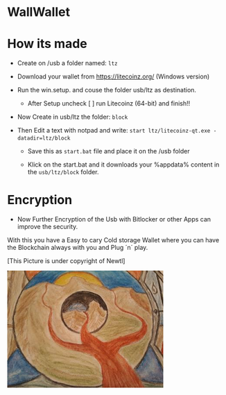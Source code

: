 # WallWallet 

# How its made

- Create on /usb a folder named: ```ltz```

- Download your wallet from https://litecoinz.org/ (Windows version)

- Run the win.setup. and couse the folder usb/ltz as destination.

  - After Setup uncheck [ ] run Litecoinz (64-bit) and finish!!

- Now Create in usb/ltz the folder: ```block```
 
- Then Edit a text with notpad and write: ``` start ltz/litecoinz-qt.exe -datadir=ltz/block ```

  - Save this as ```start.bat``` file and place it on the /usb folder

  - Klick on the start.bat and it downloads your %appdata% content in the ```usb/ltz/block``` folder.


# Encryption

- Now Further Encryption of the Usb with Bitlocker or other Apps can improve the security.


With this you have a Easy to cary Cold storage Wallet where you can have the Blockchain always with you and Plug ´n´ play.




[This Picture is under copyright of Newtl]


![Image of Pic](https://github.com/newtl/WallWallet/blob/master/Pic.jpg)
